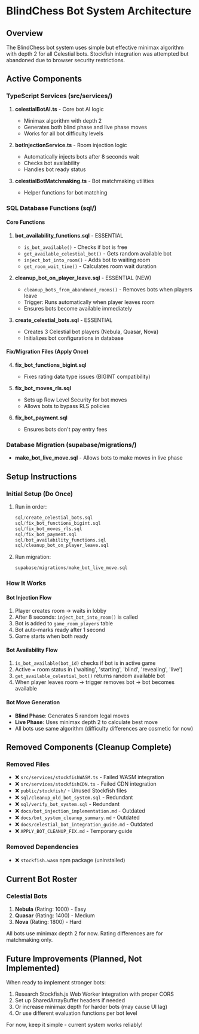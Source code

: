 # BlindChess Bot System Architecture

## Overview
The BlindChess bot system uses simple but effective minimax algorithm with depth 2 for all Celestial bots. Stockfish integration was attempted but abandoned due to browser security restrictions.

## Active Components

### TypeScript Services (src/services/)
1. **celestialBotAI.ts** - Core bot AI logic
   - Minimax algorithm with depth 2
   - Generates both blind phase and live phase moves
   - Works for all bot difficulty levels

2. **botInjectionService.ts** - Room injection logic
   - Automatically injects bots after 8 seconds wait
   - Checks bot availability
   - Handles bot ready status

3. **celestialBotMatchmaking.ts** - Bot matchmaking utilities
   - Helper functions for bot matching

### SQL Database Functions (sql/)

#### Core Functions
1. **bot_availability_functions.sql** - ESSENTIAL
   - `is_bot_available()` - Checks if bot is free
   - `get_available_celestial_bot()` - Gets random available bot
   - `inject_bot_into_room()` - Adds bot to waiting room
   - `get_room_wait_time()` - Calculates room wait duration

2. **cleanup_bot_on_player_leave.sql** - ESSENTIAL (NEW)
   - `cleanup_bots_from_abandoned_rooms()` - Removes bots when players leave
   - Trigger: Runs automatically when player leaves room
   - Ensures bots become available immediately

3. **create_celestial_bots.sql** - ESSENTIAL
   - Creates 3 Celestial bot players (Nebula, Quasar, Nova)
   - Initializes bot configurations in database

#### Fix/Migration Files (Apply Once)
4. **fix_bot_functions_bigint.sql**
   - Fixes rating data type issues (BIGINT compatibility)

5. **fix_bot_moves_rls.sql**
   - Sets up Row Level Security for bot moves
   - Allows bots to bypass RLS policies

6. **fix_bot_payment.sql**
   - Ensures bots don't pay entry fees

### Database Migration (supabase/migrations/)
- **make_bot_live_move.sql** - Allows bots to make moves in live phase

## Setup Instructions

### Initial Setup (Do Once)
1. Run in order:
   ```sql
   sql/create_celestial_bots.sql
   sql/fix_bot_functions_bigint.sql
   sql/fix_bot_moves_rls.sql
   sql/fix_bot_payment.sql
   sql/bot_availability_functions.sql
   sql/cleanup_bot_on_player_leave.sql
   ```

2. Run migration:
   ```sql
   supabase/migrations/make_bot_live_move.sql
   ```

### How It Works

#### Bot Injection Flow
1. Player creates room → waits in lobby
2. After 8 seconds: `inject_bot_into_room()` is called
3. Bot is added to `game_room_players` table
4. Bot auto-marks ready after 1 second
5. Game starts when both ready

#### Bot Availability Flow
1. `is_bot_available(bot_id)` checks if bot is in active game
2. Active = room status in ('waiting', 'starting', 'blind', 'revealing', 'live')
3. `get_available_celestial_bot()` returns random available bot
4. When player leaves room → trigger removes bot → bot becomes available

#### Bot Move Generation
- **Blind Phase**: Generates 5 random legal moves
- **Live Phase**: Uses minimax depth 2 to calculate best move
- All bots use same algorithm (difficulty differences are cosmetic for now)

## Removed Components (Cleanup Complete)

### Removed Files
- ❌ `src/services/stockfishWASM.ts` - Failed WASM integration
- ❌ `src/services/stockfishCDN.ts` - Failed CDN integration
- ❌ `public/stockfish/` - Unused Stockfish files
- ❌ `sql/cleanup_old_bot_system.sql` - Redundant
- ❌ `sql/verify_bot_system.sql` - Redundant
- ❌ `docs/bot_injection_implementation.md` - Outdated
- ❌ `docs/bot_system_cleanup_summary.md` - Outdated
- ❌ `docs/celestial_bot_integration_guide.md` - Outdated
- ❌ `APPLY_BOT_CLEANUP_FIX.md` - Temporary guide

### Removed Dependencies
- ❌ `stockfish.wasm` npm package (uninstalled)

## Current Bot Roster

### Celestial Bots
1. **Nebula** (Rating: 1000) - Easy
2. **Quasar** (Rating: 1400) - Medium
3. **Nova** (Rating: 1800) - Hard

All bots use minimax depth 2 for now. Rating differences are for matchmaking only.

## Future Improvements (Planned, Not Implemented)

When ready to implement stronger bots:
1. Research Stockfish.js Web Worker integration with proper CORS
2. Set up SharedArrayBuffer headers if needed
3. Or increase minimax depth for harder bots (may cause UI lag)
4. Or use different evaluation functions per bot level

For now, keep it simple - current system works reliably!
